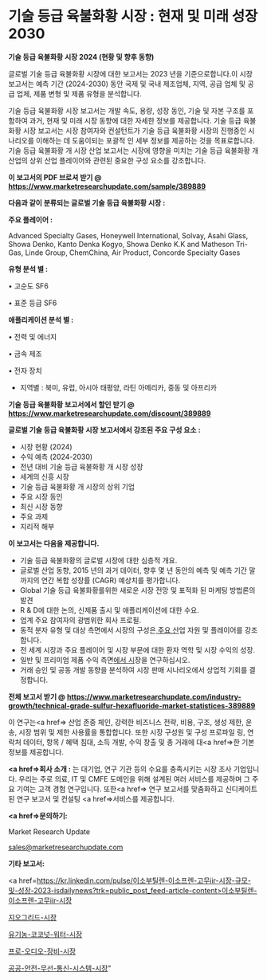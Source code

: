 # 기술 등급 육불화황 시장 : 현재 및 미래 성장 2030

<strong>기술 등급 육불화황 시장 2024 (현황 및 향후 동향)</strong>

글로벌 기술 등급 육불화황 시장에 대한 보고서는 2023 년을 기준으로합니다.이 시장 보고서는 예측 기간 (2024-2030) 동안 국제 및 국내 제조업체, 지역, 공급 업체 및 공급 업체, 제품 변형 및 제품 유형을 분석합니다.

기술 등급 육불화황 시장 보고서는 개발 속도, 용량, 성장 동인, 기술 및 자본 구조를 포함하여 과거, 현재 및 미래 시장 동향에 대한 자세한 정보를 제공합니다. 기술 등급 육불화황 시장 보고서는 시장 참여자와 컨설턴트가 기술 등급 육불화황 시장의 진행중인 시나리오를 이해하는 데 도움이되는 포괄적 인 세부 정보를 제공하는 것을 목표로합니다. 기술 등급 육불화황 개 시장 산업 보고서는 시장에 영향을 미치는 기술 등급 육불화황 개 산업의 상위 산업 플레이어와 관련된 중요한 구성 요소를 강조합니다.



<strong>이 보고서의 PDF 브로셔 받기 @ <a href=https://www.marketresearchupdate.com/sample/389889>https://www.marketresearchupdate.com/sample/389889</a></strong>



<strong>다음과 같이 분류되는 글로벌 기술 등급 육불화황 시장 :</strong>



<strong>주요 플레이어 :</strong>

Advanced Specialty Gases, Honeywell International, Solvay, Asahi Glass, Showa Denko, Kanto Denka Kogyo, Showa Denko K.K and Matheson Tri-Gas, Linde Group, ChemChina, Air Product, Concorde Specialty Gases



<strong>유형 분석 별 :</strong>

• 고순도 SF6

• 표준 등급 SF6



<strong>애플리케이션 분석 별 :</strong>

• 전력 및 에너지

• 금속 제조

• 전자 장치

<ul>
  <li>지역별 : 북미, 유럽, 아시아 태평양, 라틴 아메리카, 중동 및 아프리카</li>
</ul>


<strong>기술 등급 육불화황 보고서에서 할인 받기 @ <a href=https://www.marketresearchupdate.com/discount/389889>https://www.marketresearchupdate.com/discount/389889</a></strong>



<strong>글로벌 기술 등급 육불화황 시장 보고서에서 강조된 주요 구성 요소 :</strong>
<ul>
  <li>시장 현황 (2024)</li>
  <li>수익 예측 (2024-2030)</li>
  <li>전년 대비 기술 등급 육불화황 개 시장 성장</li>
  <li>세계의 신흥 시장</li>
  <li>기술 등급 육불화황 개 시장의 상위 기업</li>
  <li>주요 시장 동인</li>
  <li>최신 시장 동향</li>
  <li>주요 과제</li>
  <li>지리적 해부</li>
</ul>


<strong>이 보고서는 다음을 제공합니다.</strong>
<ul>
  <li>기술 등급 육불화황의 글로벌 시장에 대한 심층적 개요.</li>
  <li>글로벌 산업 동향, 2015 년의 과거 데이터, 향후 몇 년 동안의 예측 및 예측 기간 말까지의 연간 복합 성장률 (CAGR) 예상치를 평가합니다.</li>
  <li>Global 기술 등급 육불화황를위한 새로운 시장 전망 및 표적화 된 마케팅 방법론의 발견</li>
  <li>R &amp; D에 대한 논의, 신제품 출시 및 애플리케이션에 대한 수요.</li>
  <li>업계 주요 참여자의 광범위한 회사 프로필.</li>
  <li>동적 분자 유형 및 대상 측면에서 시장의 구성은<a href=> 주요 산</a>업 자원 및 플레이어를 강조합니다.</li>
  <li>전 세계 시장과 주요 플레이어 및 시장 부문에 대한 환자 역학 및 시장 수익의 성장.</li>
  <li>일반 및 프리미엄 제품 수익 측면<a href=>에서 시</a>장을 연구하십시오.</li>
  <li>거래 승인 및 공동 개발 동향을 분석하여 시장 판매 시나리오에서 상업적 기회를 결정합니다.</li>
</ul>



<strong>전체 보고서 받기 @ <a href=https://www.marketresearchupdate.com/industry-growth/technical-grade-sulfur-hexafluoride-market-statistices-389889>https://www.marketresearchupdate.com/industry-growth/technical-grade-sulfur-hexafluoride-market-statistices-389889</a></strong>

이 연구는<a href=> 산업 존중</a> 체인, 강력한 비즈니스 전략, 비용, 구조, 생성 제한, 운송, 시장 범위 및 제한 사용률을 통합합니다. 또한 시장 구성원 및 구성 프로파일 링, 연락처 데이터, 항목 / 혜택 침대, 소득 개발, 수익 창출 및 총 거래에 대<a href=>한 기본 </a>정보를 제공합니다.



<strong><a href=>회사 소</a>개 :</strong>
는 대기업, 연구 기관 등의 수요를 충족시키는 시장 조사 기업입니다. 우리는 주로 의료, IT 및 CMFE 도메인을 위해 설계된 여러 서비스를 제공하며 그 주요 기여는 고객 경험 연구입니다. 또한<a href=> 연구 보</a>고서를 맞춤화하고 신디케이트 된 연구 보고서 및 컨설팅 <a href=>서비스</a>를 제공합니다.



<strong><a href=>문의하기:</a></strong>

Market Research Update

sales@marketresearchupdate.com



<strong>기타 보고서:</strong>

<a href=https://kr.linkedin.com/pulse/이소부틸렌-이소프렌-고무iir-시장-규모-및-성장-2023-isdailynews?trk=public_post_feed-article-content>이소부틸렌-이소프렌-고무iir-시장</a>

<a href=https://www.linkedin.com/pulse/지오그리드-시장-현재-및-미래-성장-2029-market-matrix-musings-analysis-z2tqf/>지오그리드-시장</a>

<a href=https://www.linkedin.com/pulse/유기농-코코넛-워터-시장-규모-및-성장-2023-survey-savvy-insights-360-analysis-wvy8f/>유기농-코코넛-워터-시장</a>

<a href=https://www.linkedin.com/pulse/프로-오디오-장비-시장-경쟁-분석-및-성장-잠재력-2029-trendsetters-talk-360-analysis-tjg9f/>프로-오디오-장비-시장</a>

<a href=https://www.linkedin.com/pulse/공공-안전-무선-통신-시스템-시장-세분화-연구-및-목표-고객2030년-c8rrc/>공공-안전-무선-통신-시스템-시장</a>"
